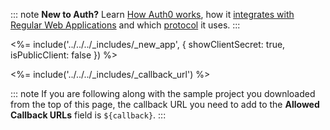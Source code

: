 <!-- markdownlint-disable MD041 -->

::: note
**New to Auth?** Learn <a href="/overview" target="_blank" rel="noreferrer">How Auth0 works</a>, how it <a href="/architecture-scenarios/web-app-sso" target="_blank" rel="noreferrer">integrates with Regular Web Applications</a> and which <a href="/flows" target="_blank" rel="noreferrer">protocol</a> it uses.
:::

<%= include('../../../_includes/_new_app', { showClientSecret: true, isPublicClient: false }) %>

<%= include('../../../_includes/_callback_url') %>

::: note
If you are following along with the sample project you downloaded from the top of this page, the callback URL you need to add to the **Allowed Callback URLs** field is `${callback}`.
:::

